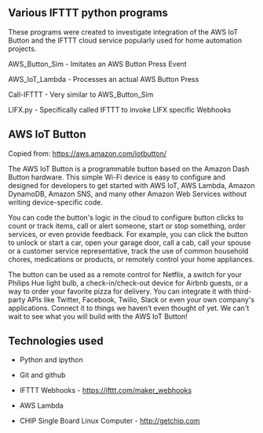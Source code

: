 ## Various IFTTT python programs

These programs were created to investigate integration of the AWS IoT Button and
the IFTTT cloud service popularly used for home automation projects.

AWS_Button_Sim - Imitates an AWS Button Press Event

AWS_IoT_Lambda - Processes an actual AWS Button Press

Call-IFTTT - Very similar to AWS_Button_Sim

LIFX.py - Specifically called IFTTT to invoke LIFX specific Webhooks

## AWS IoT Button

Copied from: https://aws.amazon.com/iotbutton/

The AWS IoT Button is a programmable button based on the Amazon Dash Button hardware.
This simple Wi-Fi device is easy to configure and designed for developers to get started
with AWS IoT, AWS Lambda, Amazon DynamoDB, Amazon SNS, and many other Amazon Web Services
without writing device-specific code.

You can code the button's logic in the cloud to configure button clicks to count or track
items, call or alert someone, start or stop something, order services, or even provide
feedback. For example, you can click the button to unlock or start a car, open your garage
door, call a cab, call your spouse or a customer service representative, track the use of
common household chores, medications or products, or remotely control your home appliances.

The button can be used as a remote control for Netflix, a switch for your Philips Hue light
bulb, a check-in/check-out device for Airbnb guests, or a way to order your favorite pizza
for delivery. You can integrate it with third-party APIs like Twitter, Facebook, Twilio,
Slack or even your own company's applications. Connect it to things we haven’t even thought
of yet. We can't wait to see what you will build with the AWS IoT Button!

## Technologies used

- Python and ipython

- Git and github

- IFTTT Webhooks - https://ifttt.com/maker_webhooks

- AWS Lambda

- CHIP Single Board Linux Computer - http://getchip.com
